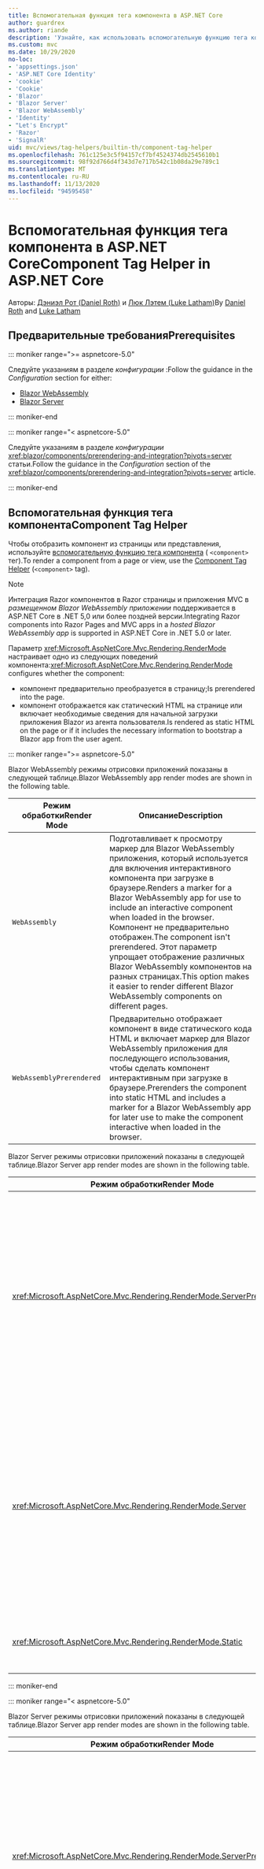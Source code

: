 ```yaml
---
title: Вспомогательная функция тега компонента в ASP.NET Core
author: guardrex
ms.author: riande
description: 'Узнайте, как использовать вспомогательную функцию тега компонента ASP.NET Core для отрисовки Razor компонентов на страницах и в представлениях.'
ms.custom: mvc
ms.date: 10/29/2020
no-loc:
- 'appsettings.json'
- 'ASP.NET Core Identity'
- 'cookie'
- 'Cookie'
- 'Blazor'
- 'Blazor Server'
- 'Blazor WebAssembly'
- 'Identity'
- "Let's Encrypt"
- 'Razor'
- 'SignalR'
uid: mvc/views/tag-helpers/builtin-th/component-tag-helper
ms.openlocfilehash: 761c125e3c5f94157cf7bf4524374db2545610b1
ms.sourcegitcommit: 98f92d766d4f343d7e717b542c1b08da29e789c1
ms.translationtype: MT
ms.contentlocale: ru-RU
ms.lasthandoff: 11/13/2020
ms.locfileid: "94595458"
---
```

# <a name="component-tag-helper-in-aspnet-core"></a><span data-ttu-id="f1d46-103">Вспомогательная функция тега компонента в ASP.NET Core</span><span class="sxs-lookup"><span data-stu-id="f1d46-103">Component Tag Helper in ASP.NET Core</span></span>

<span data-ttu-id="f1d46-104">Авторы: [Дэниэл Рот (Daniel Roth)](https://github.com/danroth27) и [Люк Лэтем (Luke Latham)](https://github.com/guardrex)</span><span class="sxs-lookup"><span data-stu-id="f1d46-104">By [Daniel Roth](https://github.com/danroth27) and [Luke Latham](https://github.com/guardrex)</span></span>

## <a name="prerequisites"></a><span data-ttu-id="f1d46-105">Предварительные требования</span><span class="sxs-lookup"><span data-stu-id="f1d46-105">Prerequisites</span></span>

::: moniker range=">= aspnetcore-5.0"

<span data-ttu-id="f1d46-106">Следуйте указаниям в разделе *конфигурации* :</span><span class="sxs-lookup"><span data-stu-id="f1d46-106">Follow the guidance in the *Configuration* section for either:</span></span>

* [Blazor WebAssembly](xref:blazor/components/prerendering-and-integration?pivots=webassembly)
* [Blazor Server](xref:blazor/components/prerendering-and-integration?pivots=server)

::: moniker-end

::: moniker range="< aspnetcore-5.0"

<span data-ttu-id="f1d46-107">Следуйте указаниям в разделе *конфигурации* <xref:blazor/components/prerendering-and-integration?pivots=server> статьи.</span><span class="sxs-lookup"><span data-stu-id="f1d46-107">Follow the guidance in the *Configuration* section of the <xref:blazor/components/prerendering-and-integration?pivots=server> article.</span></span>

::: moniker-end

## <a name="component-tag-helper"></a><span data-ttu-id="f1d46-108">Вспомогательная функция тега компонента</span><span class="sxs-lookup"><span data-stu-id="f1d46-108">Component Tag Helper</span></span>

<span data-ttu-id="f1d46-109">Чтобы отобразить компонент из страницы или представления, используйте [вспомогательную функцию тега компонента](xref:Microsoft.AspNetCore.Mvc.TagHelpers.ComponentTagHelper) ( `<component>` тег).</span><span class="sxs-lookup"><span data-stu-id="f1d46-109">To render a component from a page or view, use the [Component Tag Helper](xref:Microsoft.AspNetCore.Mvc.TagHelpers.ComponentTagHelper) (`<component>` tag).</span></span>

> [!NOTE]
> <span data-ttu-id="f1d46-110">Интеграция Razor компонентов в Razor страницы и приложения MVC в *размещенном Blazor WebAssembly приложении* поддерживается в ASP.NET Core в .NET 5,0 или более поздней версии.</span><span class="sxs-lookup"><span data-stu-id="f1d46-110">Integrating Razor components into Razor Pages and MVC apps in a *hosted Blazor WebAssembly app* is supported in ASP.NET Core in .NET 5.0 or later.</span></span>

<span data-ttu-id="f1d46-111">Параметр <xref:Microsoft.AspNetCore.Mvc.Rendering.RenderMode> настраивает одно из следующих поведений компонента:</span><span class="sxs-lookup"><span data-stu-id="f1d46-111"><xref:Microsoft.AspNetCore.Mvc.Rendering.RenderMode> configures whether the component:</span></span>

* <span data-ttu-id="f1d46-112">компонент предварительно преобразуется в страницу;</span><span class="sxs-lookup"><span data-stu-id="f1d46-112">Is prerendered into the page.</span></span>
* <span data-ttu-id="f1d46-113">компонент отображается как статический HTML на странице или включает необходимые сведения для начальной загрузки приложения Blazor из агента пользователя.</span><span class="sxs-lookup"><span data-stu-id="f1d46-113">Is rendered as static HTML on the page or if it includes the necessary information to bootstrap a Blazor app from the user agent.</span></span>

::: moniker range=">= aspnetcore-5.0"

<span data-ttu-id="f1d46-114">Blazor WebAssembly режимы отрисовки приложений показаны в следующей таблице.</span><span class="sxs-lookup"><span data-stu-id="f1d46-114">Blazor WebAssembly app render modes are shown in the following table.</span></span>

| <span data-ttu-id="f1d46-115">Режим обработки</span><span class="sxs-lookup"><span data-stu-id="f1d46-115">Render Mode</span></span> | <span data-ttu-id="f1d46-116">Описание</span><span class="sxs-lookup"><span data-stu-id="f1d46-116">Description</span></span> |
| ----------- | ----------- |
| `WebAssembly` | <span data-ttu-id="f1d46-117">Подготавливает к просмотру маркер для Blazor WebAssembly приложения, который используется для включения интерактивного компонента при загрузке в браузере.</span><span class="sxs-lookup"><span data-stu-id="f1d46-117">Renders a marker for a Blazor WebAssembly app for use to include an interactive component when loaded in the browser.</span></span> <span data-ttu-id="f1d46-118">Компонент не предварительно отображен.</span><span class="sxs-lookup"><span data-stu-id="f1d46-118">The component isn't prerendered.</span></span> <span data-ttu-id="f1d46-119">Этот параметр упрощает отображение различных Blazor WebAssembly компонентов на разных страницах.</span><span class="sxs-lookup"><span data-stu-id="f1d46-119">This option makes it easier to render different Blazor WebAssembly components on different pages.</span></span> |
| `WebAssemblyPrerendered` | <span data-ttu-id="f1d46-120">Предварительно отображает компонент в виде статического кода HTML и включает маркер для Blazor WebAssembly приложения для последующего использования, чтобы сделать компонент интерактивным при загрузке в браузере.</span><span class="sxs-lookup"><span data-stu-id="f1d46-120">Prerenders the component into static HTML and includes a marker for a Blazor WebAssembly app for later use to make the component interactive when loaded in the browser.</span></span> |

<span data-ttu-id="f1d46-121">Blazor Server режимы отрисовки приложений показаны в следующей таблице.</span><span class="sxs-lookup"><span data-stu-id="f1d46-121">Blazor Server app render modes are shown in the following table.</span></span>

| <span data-ttu-id="f1d46-122">Режим обработки</span><span class="sxs-lookup"><span data-stu-id="f1d46-122">Render Mode</span></span> | <span data-ttu-id="f1d46-123">Описание</span><span class="sxs-lookup"><span data-stu-id="f1d46-123">Description</span></span> |
| ----------- | ----------- |
| <xref:Microsoft.AspNetCore.Mvc.Rendering.RenderMode.ServerPrerendered> | <span data-ttu-id="f1d46-124">Преобразует компонент в статический HTML и включает метку приложения Blazor Server.</span><span class="sxs-lookup"><span data-stu-id="f1d46-124">Renders the component into static HTML and includes a marker for a Blazor Server app.</span></span> <span data-ttu-id="f1d46-125">При запуске пользовательского агента эта метка используется для начальной загрузки приложения Blazor.</span><span class="sxs-lookup"><span data-stu-id="f1d46-125">When the user-agent starts, this marker is used to bootstrap a Blazor app.</span></span> |
| <xref:Microsoft.AspNetCore.Mvc.Rendering.RenderMode.Server> | <span data-ttu-id="f1d46-126">Отображает метку приложения Blazor Server.</span><span class="sxs-lookup"><span data-stu-id="f1d46-126">Renders a marker for a Blazor Server app.</span></span> <span data-ttu-id="f1d46-127">Выходные данные компонента не включаются.</span><span class="sxs-lookup"><span data-stu-id="f1d46-127">Output from the component isn't included.</span></span> <span data-ttu-id="f1d46-128">При запуске пользовательского агента эта метка используется для начальной загрузки приложения Blazor.</span><span class="sxs-lookup"><span data-stu-id="f1d46-128">When the user-agent starts, this marker is used to bootstrap a Blazor app.</span></span> |
| <xref:Microsoft.AspNetCore.Mvc.Rendering.RenderMode.Static> | <span data-ttu-id="f1d46-129">Преобразует компонент в статический HTML.</span><span class="sxs-lookup"><span data-stu-id="f1d46-129">Renders the component into static HTML.</span></span> |

::: moniker-end

::: moniker range="< aspnetcore-5.0"

<span data-ttu-id="f1d46-130">Blazor Server режимы отрисовки приложений показаны в следующей таблице.</span><span class="sxs-lookup"><span data-stu-id="f1d46-130">Blazor Server app render modes are shown in the following table.</span></span>

| <span data-ttu-id="f1d46-131">Режим обработки</span><span class="sxs-lookup"><span data-stu-id="f1d46-131">Render Mode</span></span> | <span data-ttu-id="f1d46-132">Описание</span><span class="sxs-lookup"><span data-stu-id="f1d46-132">Description</span></span> |
| ----------- | ----------- |
| <xref:Microsoft.AspNetCore.Mvc.Rendering.RenderMode.ServerPrerendered> | <span data-ttu-id="f1d46-133">Преобразует компонент в статический HTML и включает метку приложения Blazor Server.</span><span class="sxs-lookup"><span data-stu-id="f1d46-133">Renders the component into static HTML and includes a marker for a Blazor Server app.</span></span> <span data-ttu-id="f1d46-134">При запуске пользовательского агента эта метка используется для начальной загрузки приложения Blazor.</span><span class="sxs-lookup"><span data-stu-id="f1d46-134">When the user-agent starts, this marker is used to bootstrap a Blazor app.</span></span> |
| <xref:Microsoft.AspNetCore.Mvc.Rendering.RenderMode.Server> | <span data-ttu-id="f1d46-135">Отображает метку приложения Blazor Server.</span><span class="sxs-lookup"><span data-stu-id="f1d46-135">Renders a marker for a Blazor Server app.</span></span> <span data-ttu-id="f1d46-136">Выходные данные компонента не включаются.</span><span class="sxs-lookup"><span data-stu-id="f1d46-136">Output from the component isn't included.</span></span> <span data-ttu-id="f1d46-137">При запуске пользовательского агента эта метка используется для начальной загрузки приложения Blazor.</span><span class="sxs-lookup"><span data-stu-id="f1d46-137">When the user-agent starts, this marker is used to bootstrap a Blazor app.</span></span> |
| <xref:Microsoft.AspNetCore.Mvc.Rendering.RenderMode.Static> | <span data-ttu-id="f1d46-138">Преобразует компонент в статический HTML.</span><span class="sxs-lookup"><span data-stu-id="f1d46-138">Renders the component into static HTML.</span></span> |

::: moniker-end

<span data-ttu-id="f1d46-139">К дополнительным характеристикам относятся:</span><span class="sxs-lookup"><span data-stu-id="f1d46-139">Additional characteristics include:</span></span>

* <span data-ttu-id="f1d46-140">Допускается использование нескольких вспомогательных функций тегов компонентов для визуализации нескольких Razor компонентов.</span><span class="sxs-lookup"><span data-stu-id="f1d46-140">Multiple Component Tag Helpers rendering multiple Razor components is allowed.</span></span>
* <span data-ttu-id="f1d46-141">Компоненты не могут быть динамически визуализированы после запуска приложения.</span><span class="sxs-lookup"><span data-stu-id="f1d46-141">Components can't be dynamically rendered after the app has started.</span></span>
* <span data-ttu-id="f1d46-142">Хотя страницы и представления могут использовать компоненты, наоборот это не так.</span><span class="sxs-lookup"><span data-stu-id="f1d46-142">While pages and views can use components, the converse isn't true.</span></span> <span data-ttu-id="f1d46-143">Компоненты не могут использовать функции представления и страницы, такие как частичные представления и разделы.</span><span class="sxs-lookup"><span data-stu-id="f1d46-143">Components can't use view- and page-specific features, such as partial views and sections.</span></span> <span data-ttu-id="f1d46-144">Чтобы использовать логику из частичного представления в компоненте, разнесите логику частичного представления в компонент.</span><span class="sxs-lookup"><span data-stu-id="f1d46-144">To use logic from a partial view in a component, factor out the partial view logic into a component.</span></span>
* <span data-ttu-id="f1d46-145">Отрисовка компонентов сервера из статической HTML-страницы не поддерживается.</span><span class="sxs-lookup"><span data-stu-id="f1d46-145">Rendering server components from a static HTML page isn't supported.</span></span>

<span data-ttu-id="f1d46-146">Следующая вспомогательная функция тега компонента визуализирует `Counter` компонент на странице или в представлении в Blazor Server приложении с помощью `ServerPrerendered` :</span><span class="sxs-lookup"><span data-stu-id="f1d46-146">The following Component Tag Helper renders the `Counter` component in a page or view in a Blazor Server app with `ServerPrerendered`:</span></span>

```cshtml
@addTagHelper *, Microsoft.AspNetCore.Mvc.TagHelpers
@using {APP ASSEMBLY}.Pages

...

<component type="typeof(Counter)" render-mode="ServerPrerendered" />
```

<span data-ttu-id="f1d46-147">В предыдущем примере предполагается, что `Counter` компонент находится в папке *pages* приложения.</span><span class="sxs-lookup"><span data-stu-id="f1d46-147">The preceding example assumes that the `Counter` component is in the app's *Pages* folder.</span></span> <span data-ttu-id="f1d46-148">Заполнитель `{APP ASSEMBLY}` — это имя сборки приложения (например, `@using BlazorSample.Pages` или `@using BlazorSample.Client.Pages` в размещенном Blazor решении).</span><span class="sxs-lookup"><span data-stu-id="f1d46-148">The placeholder `{APP ASSEMBLY}` is the app's assembly name (for example, `@using BlazorSample.Pages` or `@using BlazorSample.Client.Pages` in a hosted Blazor solution).</span></span>

<span data-ttu-id="f1d46-149">Вспомогательная функция тега компонента также может передавать параметры в компоненты.</span><span class="sxs-lookup"><span data-stu-id="f1d46-149">The Component Tag Helper can also pass parameters to components.</span></span> <span data-ttu-id="f1d46-150">Рассмотрим следующий `ColorfulCheckbox` компонент, устанавливающий цвет и размер метки флажка:</span><span class="sxs-lookup"><span data-stu-id="f1d46-150">Consider the following `ColorfulCheckbox` component that sets the check box label's color and size:</span></span>

```razor
<label style="font-size:@(Size)px;color:@Color">
    <input @bind="Value"
           id="survey" 
           name="blazor" 
           type="checkbox" />
    Enjoying Blazor?
</label>

@code {
    [Parameter]
    public bool Value { get; set; }

    [Parameter]
    public int Size { get; set; } = 8;

    [Parameter]
    public string Color { get; set; }

    protected override void OnInitialized()
    {
        Size += 10;
    }
}
```

<span data-ttu-id="f1d46-151">`Size` `int` Параметры компонента () `Color` и `string` ( [component parameters](xref:blazor/components/index#component-parameters) ) могут быть заданы вспомогательной функцией тега компонента:</span><span class="sxs-lookup"><span data-stu-id="f1d46-151">The `Size` (`int`) and `Color` (`string`) [component parameters](xref:blazor/components/index#component-parameters) can be set by the Component Tag Helper:</span></span>

```cshtml
@addTagHelper *, Microsoft.AspNetCore.Mvc.TagHelpers
@using {APP ASSEMBLY}.Shared

...

<component type="typeof(ColorfulCheckbox)" render-mode="ServerPrerendered" 
    param-Size="14" param-Color="@("blue")" />
```

<span data-ttu-id="f1d46-152">В предыдущем примере предполагается, что `ColorfulCheckbox` компонент находится в *общей* папке приложения.</span><span class="sxs-lookup"><span data-stu-id="f1d46-152">The preceding example assumes that the `ColorfulCheckbox` component is in the app's *Shared* folder.</span></span> <span data-ttu-id="f1d46-153">Заполнитель `{APP ASSEMBLY}` — это имя сборки приложения (например, `@using BlazorSample.Shared`).</span><span class="sxs-lookup"><span data-stu-id="f1d46-153">The placeholder `{APP ASSEMBLY}` is the app's assembly name (for example, `@using BlazorSample.Shared`).</span></span>

<span data-ttu-id="f1d46-154">Следующий код HTML отображается на странице или в представлении:</span><span class="sxs-lookup"><span data-stu-id="f1d46-154">The following HTML is rendered in the page or view:</span></span>

```html
<label style="font-size:24px;color:blue">
    <input id="survey" name="blazor" type="checkbox">
    Enjoying Blazor?
</label>
```

<span data-ttu-id="f1d46-155">Для передачи строки в кавычках требуется [явное Razor выражение](xref:mvc/views/razor#explicit-razor-expressions), как показано `param-Color` в предыдущем примере.</span><span class="sxs-lookup"><span data-stu-id="f1d46-155">Passing a quoted string requires an [explicit Razor expression](xref:mvc/views/razor#explicit-razor-expressions), as shown for `param-Color` in the preceding example.</span></span> <span data-ttu-id="f1d46-156">RazorПоведение синтаксического анализа для `string` значения типа не применяется к `param-*` атрибуту, так как атрибут является `object` типом.</span><span class="sxs-lookup"><span data-stu-id="f1d46-156">The Razor parsing behavior for a `string` type value doesn't apply to a `param-*` attribute because the attribute is an `object` type.</span></span>

<span data-ttu-id="f1d46-157">Поддерживаются все типы параметров, за исключением следующих:</span><span class="sxs-lookup"><span data-stu-id="f1d46-157">All types of parameters are supported, except:</span></span>

* <span data-ttu-id="f1d46-158">Универсальные параметры.</span><span class="sxs-lookup"><span data-stu-id="f1d46-158">Generic parameters.</span></span>
* <span data-ttu-id="f1d46-159">Несериализуемые параметры.</span><span class="sxs-lookup"><span data-stu-id="f1d46-159">Non-serializable parameters.</span></span>
* <span data-ttu-id="f1d46-160">Наследование в параметрах коллекции.</span><span class="sxs-lookup"><span data-stu-id="f1d46-160">Inheritance in collection parameters.</span></span>
* <span data-ttu-id="f1d46-161">Параметры, тип которых определен вне Blazor WebAssembly приложения или в неактивно загруженной сборке.</span><span class="sxs-lookup"><span data-stu-id="f1d46-161">Parameters whose type is defined outside of the Blazor WebAssembly app or within a lazily-loaded assembly.</span></span>

<span data-ttu-id="f1d46-162">Тип параметра должен быть сериализуемым JSON, что обычно означает, что тип должен иметь конструктор по умолчанию и устанавливаемые свойства.</span><span class="sxs-lookup"><span data-stu-id="f1d46-162">The parameter type must be JSON serializable, which typically means that the type must have a default constructor and settable properties.</span></span> <span data-ttu-id="f1d46-163">Например, можно указать значение для `Size` и `Color` в предыдущем примере, так как типы `Size` и `Color` являются примитивными типами ( `int` и `string` ), которые поддерживаются сериализатором JSON.</span><span class="sxs-lookup"><span data-stu-id="f1d46-163">For example, you can specify a value for `Size` and `Color` in the preceding example because the types of `Size` and `Color` are primitive types (`int` and `string`), which are supported by the JSON serializer.</span></span>

<span data-ttu-id="f1d46-164">В следующем примере объект класса передается в компонент:</span><span class="sxs-lookup"><span data-stu-id="f1d46-164">In the following example, a class object is passed to the component:</span></span>

<span data-ttu-id="f1d46-165">*MyClass.CS* :</span><span class="sxs-lookup"><span data-stu-id="f1d46-165">*MyClass.cs* :</span></span>

```csharp
public class MyClass
{
    public MyClass()
    {
    }

    public int MyInt { get; set; } = 999;
    public string MyString { get; set; } = "Initial value";
}
```

<span data-ttu-id="f1d46-166">**Класс должен иметь открытый конструктор без параметров.**</span><span class="sxs-lookup"><span data-stu-id="f1d46-166">**The class must have a public parameterless constructor.**</span></span>

<span data-ttu-id="f1d46-167">*Shared/MyComponent. Razor* :</span><span class="sxs-lookup"><span data-stu-id="f1d46-167">*Shared/MyComponent.razor* :</span></span>

```razor
<h2>MyComponent</h2>

<p>Int: @MyObject.MyInt</p>
<p>String: @MyObject.MyString</p>

@code
{
    [Parameter]
    public MyClass MyObject { get; set; }
}
```

<span data-ttu-id="f1d46-168">*Pages/MyPage. cshtml* :</span><span class="sxs-lookup"><span data-stu-id="f1d46-168">*Pages/MyPage.cshtml* :</span></span>

```cshtml
@addTagHelper *, Microsoft.AspNetCore.Mvc.TagHelpers
@using {APP ASSEMBLY}
@using {APP ASSEMBLY}.Shared

...

@{
    var myObject = new MyClass();
    myObject.MyInt = 7;
    myObject.MyString = "Set by MyPage";
}

<component type="typeof(MyComponent)" render-mode="ServerPrerendered" 
    param-MyObject="@myObject" />
```

<span data-ttu-id="f1d46-169">В предыдущем примере предполагается, что `MyComponent` компонент находится в *общей* папке приложения.</span><span class="sxs-lookup"><span data-stu-id="f1d46-169">The preceding example assumes that the `MyComponent` component is in the app's *Shared* folder.</span></span> <span data-ttu-id="f1d46-170">Заполнитель `{APP ASSEMBLY}` — это имя сборки приложения (например, `@using BlazorSample` и `@using BlazorSample.Shared` ).</span><span class="sxs-lookup"><span data-stu-id="f1d46-170">The placeholder `{APP ASSEMBLY}` is the app's assembly name (for example, `@using BlazorSample` and `@using BlazorSample.Shared`).</span></span> <span data-ttu-id="f1d46-171">`MyClass` находится в пространстве имен приложения.</span><span class="sxs-lookup"><span data-stu-id="f1d46-171">`MyClass` is in the app's namespace.</span></span>

## <a name="additional-resources"></a><span data-ttu-id="f1d46-172">Дополнительные ресурсы</span><span class="sxs-lookup"><span data-stu-id="f1d46-172">Additional resources</span></span>

* <xref:Microsoft.AspNetCore.Mvc.TagHelpers.ComponentTagHelper>
* <xref:mvc/views/tag-helpers/intro>
* <xref:blazor/components/index>
